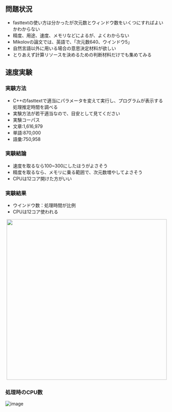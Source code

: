 ## 問題状況
- fasttextの使い方は分かったが次元数とウィンドウ数をいくつにすればよいかわからない
- 精度、用途、速度、メモリなどによるが、よくわからない
- Mikolovの論文では、英語で、「次元数640、ウインドウ5」
- 自然言語以外に用いる場合の意思決定材料が欲しい
- とりあえず計算リソースを決めるための判断材料だけでも集めてみる

## 速度実験
### 実験方法
- C++のfasttextで適当にパラメータを変えて実行し、プログラムが表示する処理推定時間を調べる
- 実験方法が若干適当なので、目安として見てください
- 実験コーパス
 - 文章:1,616,979
 - 単語:870,000
 - 語彙:750,958

### 実験結論
- 速度を取るなら100~300にしたほうがよさそう
- 精度を取るなら、メモリに乗る範囲で、次元数増やしてよさそう
- CPUは12コア開けた方がいい

### 実験結果
- ウインドウ数：処理時間が比例
- CPUは12コア使われる

<p align="center">
  <img width="500px" src="https://user-images.githubusercontent.com/36536038/37514248-b5b1e960-294a-11e8-9c3e-96d54b60e6b0.png">
</p>



### 処理時のCPU数
![image](https://user-images.githubusercontent.com/36536038/37514470-5a7afbb2-294b-11e8-945a-95493eb0bbfe.png)
